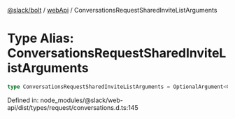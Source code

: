 [@slack/bolt](../../../../index.md) / [webApi](../index.md) / ConversationsRequestSharedInviteListArguments

# Type Alias: ConversationsRequestSharedInviteListArguments

```ts
type ConversationsRequestSharedInviteListArguments = OptionalArgument<CursorPaginationEnabled & TokenOverridable & object>;
```

Defined in: node\_modules/@slack/web-api/dist/types/request/conversations.d.ts:145
